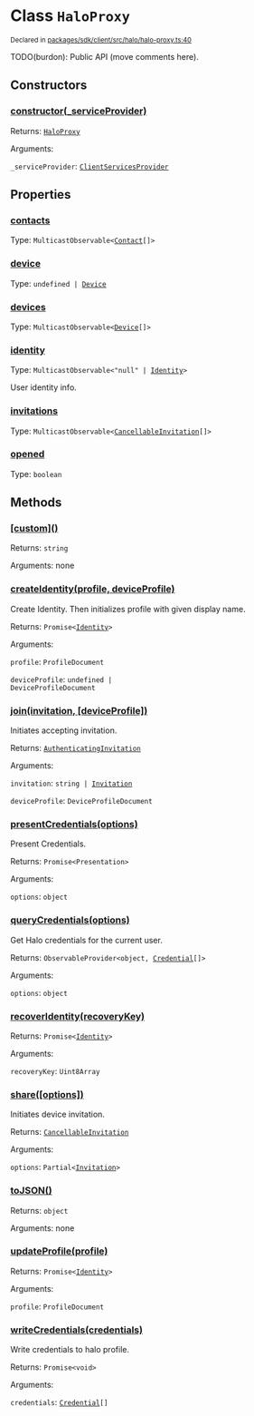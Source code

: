 # Class `HaloProxy`
<sub>Declared in [packages/sdk/client/src/halo/halo-proxy.ts:40](https://github.com/dxos/dxos/blob/d2aae6ea4/packages/sdk/client/src/halo/halo-proxy.ts#L40)</sub>


TODO(burdon): Public API (move comments here).

## Constructors
### [constructor(_serviceProvider)](https://github.com/dxos/dxos/blob/d2aae6ea4/packages/sdk/client/src/halo/halo-proxy.ts#L53)




Returns: <code>[HaloProxy](/api/@dxos/client/classes/HaloProxy)</code>

Arguments: 

`_serviceProvider`: <code>[ClientServicesProvider](/api/@dxos/client/interfaces/ClientServicesProvider)</code>



## Properties
### [contacts](https://github.com/dxos/dxos/blob/d2aae6ea4/packages/sdk/client/src/halo/halo-proxy.ts#L88)
Type: <code>MulticastObservable&lt;[Contact](/api/@dxos/client/interfaces/Contact)[]&gt;</code>



### [device](https://github.com/dxos/dxos/blob/d2aae6ea4/packages/sdk/client/src/halo/halo-proxy.ts#L84)
Type: <code>undefined | [Device](/api/@dxos/client/interfaces/Device)</code>



### [devices](https://github.com/dxos/dxos/blob/d2aae6ea4/packages/sdk/client/src/halo/halo-proxy.ts#L80)
Type: <code>MulticastObservable&lt;[Device](/api/@dxos/client/interfaces/Device)[]&gt;</code>



### [identity](https://github.com/dxos/dxos/blob/d2aae6ea4/packages/sdk/client/src/halo/halo-proxy.ts#L76)
Type: <code>MulticastObservable&lt;"null" | [Identity](/api/@dxos/client/interfaces/Identity)&gt;</code>

User identity info.

### [invitations](https://github.com/dxos/dxos/blob/d2aae6ea4/packages/sdk/client/src/halo/halo-proxy.ts#L92)
Type: <code>MulticastObservable&lt;[CancellableInvitation](/api/@dxos/client/classes/CancellableInvitationObservable)[]&gt;</code>



### [opened](https://github.com/dxos/dxos/blob/d2aae6ea4/packages/sdk/client/src/halo/halo-proxy.ts#L99)
Type: <code>boolean</code>




## Methods
### [\[custom\]()](https://github.com/dxos/dxos/blob/d2aae6ea4/packages/sdk/client/src/halo/halo-proxy.ts#L61)




Returns: <code>string</code>

Arguments: none




### [createIdentity(profile, deviceProfile)](https://github.com/dxos/dxos/blob/d2aae6ea4/packages/sdk/client/src/halo/halo-proxy.ts#L189)


Create Identity.
Then initializes profile with given display name.

Returns: <code>Promise&lt;[Identity](/api/@dxos/client/interfaces/Identity)&gt;</code>

Arguments: 

`profile`: <code>ProfileDocument</code>

`deviceProfile`: <code>undefined | DeviceProfileDocument</code>


### [join(invitation, \[deviceProfile\])](https://github.com/dxos/dxos/blob/d2aae6ea4/packages/sdk/client/src/halo/halo-proxy.ts#L289)


Initiates accepting invitation.

Returns: <code>[AuthenticatingInvitation](/api/@dxos/client/classes/AuthenticatingInvitationObservable)</code>

Arguments: 

`invitation`: <code>string | [Invitation](/api/@dxos/client/interfaces/Invitation)</code>

`deviceProfile`: <code>DeviceProfileDocument</code>


### [presentCredentials(options)](https://github.com/dxos/dxos/blob/d2aae6ea4/packages/sdk/client/src/halo/halo-proxy.ts#L322)


Present Credentials.

Returns: <code>Promise&lt;Presentation&gt;</code>

Arguments: 

`options`: <code>object</code>


### [queryCredentials(options)](https://github.com/dxos/dxos/blob/d2aae6ea4/packages/sdk/client/src/halo/halo-proxy.ts#L224)


Get Halo credentials for the current user.

Returns: <code>ObservableProvider&lt;object, [Credential](/api/@dxos/client/interfaces/Credential)[]&gt;</code>

Arguments: 

`options`: <code>object</code>


### [recoverIdentity(recoveryKey)](https://github.com/dxos/dxos/blob/d2aae6ea4/packages/sdk/client/src/halo/halo-proxy.ts#L206)




Returns: <code>Promise&lt;[Identity](/api/@dxos/client/interfaces/Identity)&gt;</code>

Arguments: 

`recoveryKey`: <code>Uint8Array</code>


### [share(\[options\])](https://github.com/dxos/dxos/blob/d2aae6ea4/packages/sdk/client/src/halo/halo-proxy.ts#L274)


Initiates device invitation.

Returns: <code>[CancellableInvitation](/api/@dxos/client/classes/CancellableInvitationObservable)</code>

Arguments: 

`options`: <code>Partial&lt;[Invitation](/api/@dxos/client/interfaces/Invitation)&gt;</code>


### [toJSON()](https://github.com/dxos/dxos/blob/d2aae6ea4/packages/sdk/client/src/halo/halo-proxy.ts#L66)




Returns: <code>object</code>

Arguments: none




### [updateProfile(profile)](https://github.com/dxos/dxos/blob/d2aae6ea4/packages/sdk/client/src/halo/halo-proxy.ts#L213)




Returns: <code>Promise&lt;[Identity](/api/@dxos/client/interfaces/Identity)&gt;</code>

Arguments: 

`profile`: <code>ProfileDocument</code>


### [writeCredentials(credentials)](https://github.com/dxos/dxos/blob/d2aae6ea4/packages/sdk/client/src/halo/halo-proxy.ts#L304)


Write credentials to halo profile.

Returns: <code>Promise&lt;void&gt;</code>

Arguments: 

`credentials`: <code>[Credential](/api/@dxos/client/interfaces/Credential)[]</code>



